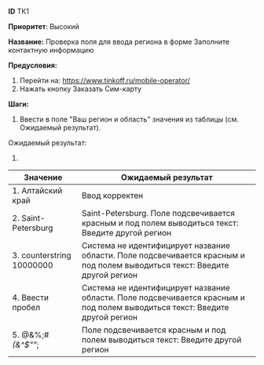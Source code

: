 **ID**  		      ТК1

**Приоритет**:	Высокий

**Название:** 	Проверка поля для ввода региона в форме Заполните контактную информацию

**Предусловия:**

1.	Перейти на: https://www.tinkoff.ru/mobile-operator/
2.	Нажать кнопку Заказать Сим-карту

**Шаги:**
1.	Ввести в поле "Ваш регион и область" значения из таблицы (см. Ожидаемый результат).

Ожидаемый результат:

1.	
|    Значение                  |    Ожидаемый результат                                                                                                                 |
|------------------------------|----------------------------------------------------------------------------------------------------------------------------------------|
|   1. Алтайский край            |    Ввод корректен                                                                                                                      |
|   2. Saint-Petersburg          |    Saint-Petersburg.    Поле   подсвечивается красным и под полем выводиться текст: Введите другой регион                              |
|   3. counterstring 10000000    |    Система не идентифицирует название области.   Поле подсвечивается красным и под полем выводиться   текст: Введите другой регион     |
|   4. Ввести пробел             |    Система не идентифицирует название области.    Поле подсвечивается красным и под полем выводиться   текст: Введите другой регион    |
|   5.  @&%;#*(&^$""*;           |    Поле подсвечивается красным и под полем выводиться   текст: Введите другой регион                                                   |
